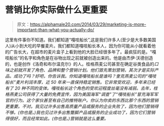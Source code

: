 # 营销比你实际做什么更重要

> 原文：<https://alphamale20.com/2014/03/29/marketing-is-more-important-than-what-you-actually-do/>

这里有件事你不知道。我们都知道“嘎吱船长”,这是我们许多人(至少是大多数美国人)从小到大吃的早餐麦片。我们都知道嘎吱船长本人，因为你可能从小就看着他的广告长大，在超市的麦片盒子上看到他的大脸已经很多年了。最疯狂的是。“嘎吱船长”的名字和角色是在谷物出现之前就被创造出来的。他是由杰伊·沃德创造的，也是创作《洛奇和布尔温克尔》的人。桂格燕麦公司甚至在确定谷类食品的*口味之前就开发了角色、品牌和整个营销计划。他们首先策划营销，其次才是实际产品。成功了吗？好吧，你告诉我。你知道嘎吱船长是谁吗？奎克燕麦公司的“嘎吱船长”麦片利润丰厚，近 50 年来一直保持稳定销售。它非常受欢迎，多年来已经有了 20 种不同的变体。嘎吱船长这个角色的受欢迎程度丝毫没有减弱。去年，桂格燕麦公司获得了大量的免费宣传，因为美国海军“调查”了“嘎吱船长”冒充海军军官的行为。这个家伙甚至有自己的推特账户。你认为你卖的东西比那个东西的营销更重要。不对。我见过许多出售高质量产品或服务的企业失败了，因为他们营销得不够。(你也是。)我也见过许多出售蹩脚产品或服务的企业成功了，因为它们营销得很好，而且经常如此。(你也是。)营销就是这么重要。*